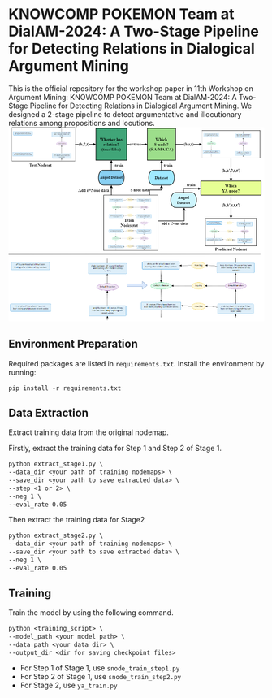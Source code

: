 # KNOWCOMP POKEMON Team at DialAM-2024: A Two-Stage Pipeline for Detecting Relations in Dialogical Argument Mining
This is the official repository for the workshop paper in 11th Workshop on Argument Mining: KNOWCOMP POKEMON Team at DialAM-2024: A Two-Stage Pipeline for Detecting Relations in Dialogical Argument Mining. We designed a 2-stage pipeline to detect argumentative and illocutionary relations among propositions and locutions.
![pipeline](./fig/pipeline.png)

## Environment Preparation
Required packages are listed in ```requirements.txt```. Install the environment by running:
```
pip install -r requirements.txt
```

## Data Extraction
Extract training data from the original nodemap.

Firstly, extract the training data for Step 1 and Step 2 of Stage 1.
```
python extract_stage1.py \
--data_dir <your path of training nodemaps> \
--save_dir <your path to save extracted data> \
--step <1 or 2> \
--neg 1 \ 
--eval_rate 0.05
```

Then extract the training data for Stage2
```
python extract_stage2.py \
--data_dir <your path of training nodemaps> \
--save_dir <your path to save extracted data> \
--neg 1 \ 
--eval_rate 0.05
```

## Training
Train the model by using the following command.
```
python <training_script> \
--model_path <your model path> \
--data_path <your data dir> \
--output_dir <dir for saving checkpoint files>
```
+ For Step 1 of Stage 1, use ```snode_train_step1.py```
+ For Step 2 of Stage 1, use ```snode_train_step2.py```
+ For Stage 2, use ```ya_train.py```
